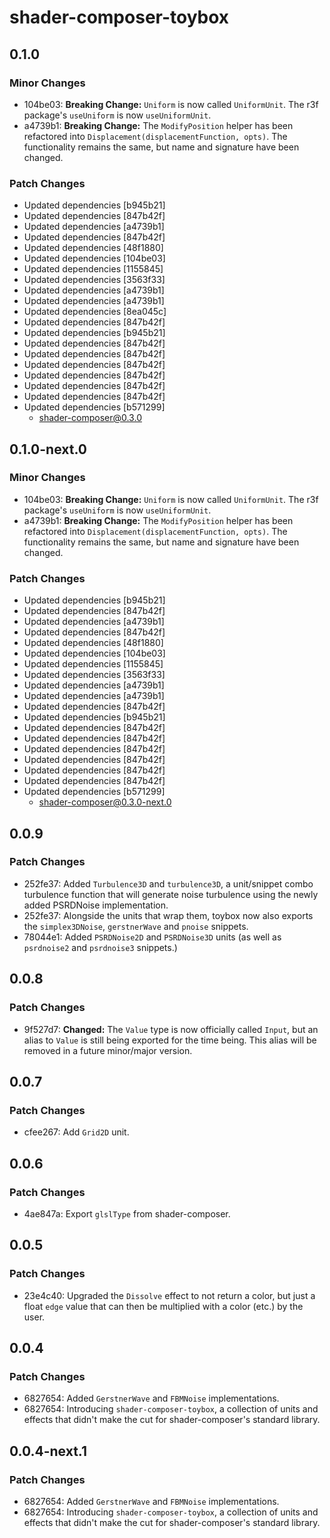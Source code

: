 # shader-composer-toybox

## 0.1.0

### Minor Changes

- 104be03: **Breaking Change:** `Uniform` is now called `UniformUnit`. The r3f package's `useUniform` is now `useUniformUnit`.
- a4739b1: **Breaking Change:** The `ModifyPosition` helper has been refactored into `Displacement(displacementFunction, opts)`. The functionality remains the same, but name and signature have been changed.

### Patch Changes

- Updated dependencies [b945b21]
- Updated dependencies [847b42f]
- Updated dependencies [a4739b1]
- Updated dependencies [847b42f]
- Updated dependencies [48f1880]
- Updated dependencies [104be03]
- Updated dependencies [1155845]
- Updated dependencies [3563f33]
- Updated dependencies [a4739b1]
- Updated dependencies [a4739b1]
- Updated dependencies [8ea045c]
- Updated dependencies [847b42f]
- Updated dependencies [b945b21]
- Updated dependencies [847b42f]
- Updated dependencies [847b42f]
- Updated dependencies [847b42f]
- Updated dependencies [847b42f]
- Updated dependencies [847b42f]
- Updated dependencies [847b42f]
- Updated dependencies [b571299]
  - shader-composer@0.3.0

## 0.1.0-next.0

### Minor Changes

- 104be03: **Breaking Change:** `Uniform` is now called `UniformUnit`. The r3f package's `useUniform` is now `useUniformUnit`.
- a4739b1: **Breaking Change:** The `ModifyPosition` helper has been refactored into `Displacement(displacementFunction, opts)`. The functionality remains the same, but name and signature have been changed.

### Patch Changes

- Updated dependencies [b945b21]
- Updated dependencies [847b42f]
- Updated dependencies [a4739b1]
- Updated dependencies [847b42f]
- Updated dependencies [48f1880]
- Updated dependencies [104be03]
- Updated dependencies [1155845]
- Updated dependencies [3563f33]
- Updated dependencies [a4739b1]
- Updated dependencies [a4739b1]
- Updated dependencies [847b42f]
- Updated dependencies [b945b21]
- Updated dependencies [847b42f]
- Updated dependencies [847b42f]
- Updated dependencies [847b42f]
- Updated dependencies [847b42f]
- Updated dependencies [847b42f]
- Updated dependencies [847b42f]
- Updated dependencies [b571299]
  - shader-composer@0.3.0-next.0

## 0.0.9

### Patch Changes

- 252fe37: Added `Turbulence3D` and `turbulence3D`, a unit/snippet combo turbulence function that will generate noise turbulence using the newly added PSRDNoise implementation.
- 252fe37: Alongside the units that wrap them, toybox now also exports the `simplex3DNoise`, `gerstnerWave` and `pnoise` snippets.
- 78044e1: Added `PSRDNoise2D` and `PSRDNoise3D` units (as well as `psrdnoise2` and `psrdnoise3` snippets.)

## 0.0.8

### Patch Changes

- 9f527d7: **Changed:** The `Value` type is now officially called `Input`, but an alias to `Value` is still being exported for the time being. This alias will be removed in a future minor/major version.

## 0.0.7

### Patch Changes

- cfee267: Add `Grid2D` unit.

## 0.0.6

### Patch Changes

- 4ae847a: Export `glslType` from shader-composer.

## 0.0.5

### Patch Changes

- 23e4c40: Upgraded the `Dissolve` effect to not return a color, but just a float `edge` value that can then be multiplied with a color (etc.) by the user.

## 0.0.4

### Patch Changes

- 6827654: Added `GerstnerWave` and `FBMNoise` implementations.
- 6827654: Introducing `shader-composer-toybox`, a collection of units and effects that didn't make the cut for shader-composer's standard library.

## 0.0.4-next.1

### Patch Changes

- 6827654: Added `GerstnerWave` and `FBMNoise` implementations.
- 6827654: Introducing `shader-composer-toybox`, a collection of units and effects that didn't make the cut for shader-composer's standard library.
